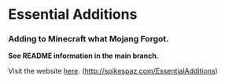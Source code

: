 # Essential Additions
### Adding to Minecraft what Mojang Forgot.

**See README information in the main branch.**

Visit the website [here](http://spikespaz.com/EssentialAdditions). (http://spikespaz.com/EssentialAdditions)
